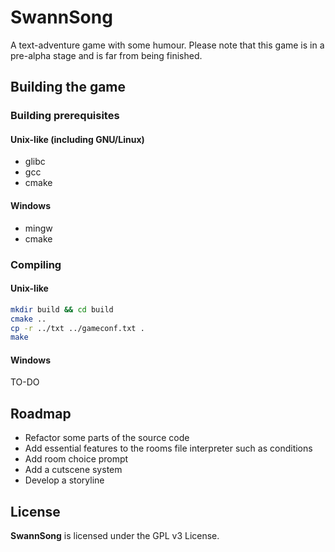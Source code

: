 # SwannSong
A text-adventure game with some humour. Please note that this game is in a pre-alpha stage and is far from being finished.

## Building the game

### Building prerequisites

#### Unix-like (including GNU/Linux)
* glibc
* gcc
* cmake

#### Windows
* mingw
* cmake


### Compiling

#### Unix-like
```bash
mkdir build && cd build
cmake .. 
cp -r ../txt ../gameconf.txt .
make
```

#### Windows
TO-DO


## Roadmap
* Refactor some parts of the source code
* Add essential features to the rooms file interpreter such as conditions
* Add room choice prompt
* Add a cutscene system
* Develop a storyline


## License
**SwannSong** is licensed under the GPL v3 License.

